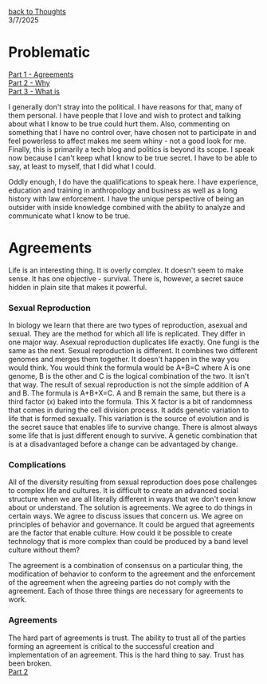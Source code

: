[back to Thoughts](https://github.com/Marking-Time/Thoughts/tree/main)  
3/7/2025  
# Problematic
[Part 1 - Agreements](https://github.com/Marking-Time/Thoughts/blob/main/Agreements.md)   
[Part 2 - Why](https://github.com/Marking-Time/Thoughts/blob/main/why.md)   
[Part 3 - What is](https://github.com/Marking-Time/Thoughts/blob/main/what_is.md)   

I generally don't stray into the political. I have reasons for that, many of them personal. I have people that I love and wish to protect and talking about what I know to be true could hurt them. Also, commenting on something that I have no control over, have chosen not to participate in and feel powerless to affect makes me seem whiny - not a good look for me. Finally, this is primarily a tech blog and politics is beyond its scope. I speak now because I can't keep what I know to be true secret. I have to be able to say, at least to myself, that I did what I could.   

Oddly enough, I do have the qualifications to speak here. I have experience, education and training in anthropology and business as well as a long history with law enforcement.  I have the unique perspective of being an outsider with inside knowledge combined with the ability to analyze and communicate what I know to be true.  

# Agreements 

Life is an interesting thing. It is overly complex. It doesn't seem to make sense. It has one objective - survival. There is, however,  a secret sauce hidden in plain site that makes it powerful.  

### Sexual Reproduction  
In biology we learn that there are two types of reproduction, asexual and sexual.  They are the method for which all life is replicated. They differ in one major way.  Asexual reproduction duplicates life exactly.  One fungi is the same as the next. Sexual reproduction is different.  It combines two different genomes and merges them together.  It doesn't happen in the way you would think.  You would think the formula would be A+B=C where A is one genome, B is the other and C is the logical combination of the two. It isn't that way. The result of sexual reproduction is not the simple addition of A and B.  The formula is A+B+X=C. A and B remain the same, but there is a third factor (x) baked into the formula. This X factor is a bit of randomness that comes in during the cell division process. It adds genetic variation to life that is formed sexually. This variation is the source of evolution and is the secret sauce that enables life to survive change.  There is almost always some life that is just different enough to survive. A genetic combination that is at a disadvantaged before a change can be advantaged by change.

### Complications 
All of the diversity resulting from sexual reproduction does pose challenges to complex life and cultures. It is difficult to create an advanced social structure when we are all literally different in ways that we don't even know about or understand.  The solution is agreements.  We agree to do things in certain ways.  We agree to discuss issues that concern us.  We agree on principles of behavior and governance. It could be argued that agreements are the factor that enable culture.  How could it be possible to create technology that is more complex than could be produced by a band level culture without them?

The agreement is a combination of consensus on a particular thing, the modification of behavior to conform to the agreement and the enforcement of the agreement when the agreeing parties do not comply with the agreement.  Each of those three things are necessary for agreements to work.  

### Agreements

The hard part of agreements is trust.  The ability to trust all of the parties forming an agreement is critical to the successful creation and implementation of an agreement. This is the hard thing to say.  Trust has been broken.  
[Part 2](https://github.com/Marking-Time/Thoughts/blob/main/why.md)
